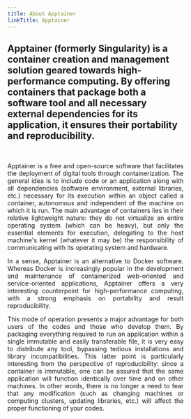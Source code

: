 ```yaml
---
title: About Apptainer
linkTitle: Apptainer
---
```


<h2 class="about-lead text-center">Apptainer (formerly Singularity) is a container creation and management solution geared towards high-performance computing. By offering containers that package both a software tool and all necessary external dependencies for its application, it ensures their portability and reproducibility.</h2>

<br/>

<style>
* {
  box-sizing: border-box;
}

/* Create two unequal columns that floats next to each other */
.column {
  float: left;
}

/* .left {
  width: 25%;
}

.right {
  width: 75%;
} */

/* Clear floats after the columns */
.row:after {
  content: "";
  display: table;
  clear: both;
}
</style>
<div class="row">
<div class="column left-about-apptainer-en">
<img class="logo-apptainer apptainer-logo-about"/>
</div>
<div class="column right-about-apptainer-en">
<div align="justify">

Apptainer is a free and open-source software that facilitates the deployment of digital tools through containerization. The general idea is to include code or an application along with all dependencies (software environment, external libraries, etc.) necessary for its execution within an object called a container, autonomous and independent of the machine on which it is run. The main advantage of containers lies in their relative lightweight nature: they do not virtualize an entire operating system (which can be heavy), but only the essential elements for execution, delegating to the host machine's kernel (whatever it may be) the responsibility of communicating with its operating system and hardware.

In a sense, Apptainer is an alternative to Docker software. Whereas Docker is increasingly popular in the development and maintenance of containerized web-oriented and service-oriented applications, Apptainer offers a very interesting counterpoint for high-performance computing, with a strong emphasis on portability and result reproducibility.
</div>
</div>
<div align="justify">
This mode of operation presents a major advantage for both users of the codes and those who develop them. By packaging everything required to run an application within a single immutable and easily transferable file, it is very easy to distribute any tool, bypassing tedious installations and library incompatibilities. This latter point is particularly interesting from the perspective of reproducibility: since a container is immutable, one can be assured that the same application will function identically over time and on other machines. In other words, there is no longer a need to fear that any modification (such as changing machines or computing clusters, updating libraries, etc.) will affect the proper functioning of your codes.
</div>
</div>
